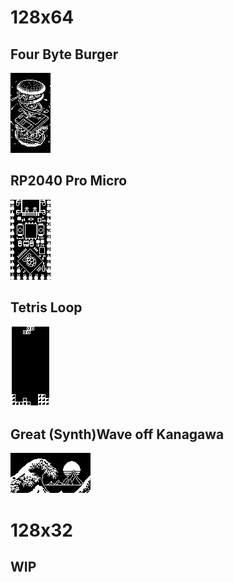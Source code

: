 # 128x64

## Four Byte Burger

![Four Byte Burger](<four byte burger.png?raw=true>)

## RP2040 Pro Micro

![Pro micro](<pro micro.png?raw=true>)

## Tetris Loop

![Tetris Loop](<tetris.gif?raw=true>)

## Great (Synth)Wave off Kanagawa

![Great (Synth)Wave off Kanagawa](<wave.png?raw=true>)

# 128x32

## WIP
